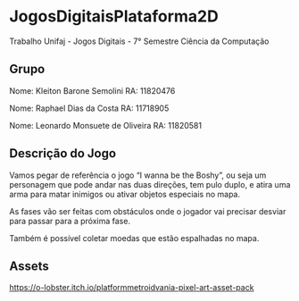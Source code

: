 # JogosDigitaisPlataforma2D

Trabalho Unifaj - Jogos Digitais - 7° Semestre Ciência da Computação

## Grupo
Nome: Kleiton Barone Semolini RA: 11820476

Nome: Raphael Dias da Costa RA: 11718905

Nome: Leonardo Monsuete de Oliveira RA: 11820581



## Descrição do Jogo

Vamos pegar de referência o jogo “I wanna be the Boshy”, ou seja um personagem que pode andar nas duas direções, tem pulo duplo, e atira uma arma para matar inimigos ou ativar objetos especiais no mapa.

As fases vão ser feitas com obstáculos onde o jogador vai precisar desviar para passar para a próxima fase.

Também é possível coletar moedas que estão espalhadas no mapa.


## Assets

https://o-lobster.itch.io/platformmetroidvania-pixel-art-asset-pack

